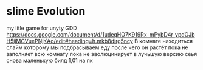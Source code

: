# slime Evolution
my litle game for unyty
GDD https://docs.google.com/document/d/1udeqHO7K919Rx_mPybD4r_ypdGJbH5ijMCVuePNjKAo/edit#heading=h.mkb8dirg5ncy
В комнате находиться слайм которому мы подбрасываем еду после чего он растёт пока не заполняет всю комнату пока не эволюцинирует в лучьшую версию сеья снова маленькую
билд 1,01 на пк 
